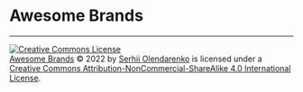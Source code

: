 # Awesome Brands


-----

<a rel="license" href="http://creativecommons.org/licenses/by-nc-sa/4.0/"><img alt="Creative Commons License" style="border-width:0" src="https://i.creativecommons.org/l/by-nc-sa/4.0/88x31.png" /></a><br /><a property="dct:title" rel="cc:attributionURL" href="https://github.com/GooRoo/awesome-brands">Awesome Brands</a> © 2022 by <a rel="cc:attributionURL dct:creator" property="cc:attributionName" href="https://github.com/GooRoo">Serhii Olendarenko</a> is licensed under a <a rel="license" href="http://creativecommons.org/licenses/by-nc-sa/4.0/">Creative Commons Attribution-NonCommercial-ShareAlike 4.0 International License</a>.
